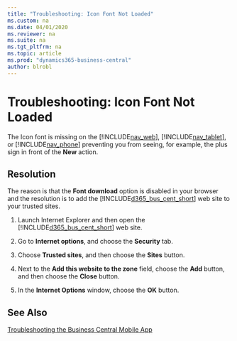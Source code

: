 ```yaml
---
title: "Troubleshooting: Icon Font Not Loaded"
ms.custom: na
ms.date: 04/01/2020
ms.reviewer: na
ms.suite: na
ms.tgt_pltfrm: na
ms.topic: article
ms.prod: "dynamics365-business-central"
author: blrobl
---
```

# Troubleshooting: Icon Font Not Loaded
The Icon font is missing on the [!INCLUDE[nav_web](includes/nav_web_md.md)], [!INCLUDE[nav_tablet](includes/nav_tablet_md.md)], or [!INCLUDE[nav_phone](includes/nav_phone_md.md)] preventing you from seeing, for example, the plus sign in front of the **New** action.  
  
## Resolution  
 The reason is that the **Font download** option is disabled in your browser and the resolution is to add the [!INCLUDE[d365_bus_cent_short](includes/d365_bus_cent_short_md.md)] web site to your trusted sites.  
  
1.  Launch Internet Explorer and then open the [!INCLUDE[d365_bus_cent_short](includes/d365_bus_cent_short_md.md)] web site.  
  
2.  Go to **Internet options**, and choose the **Security** tab.  
  
3.  Choose **Trusted sites**, and then choose the **Sites** button.  
  
4.  Next to the **Add this website to the zone** field, choose the **Add** button, and then choose the **Close** button.  
  
5.  In the **Internet Options** window, choose the **OK** button.  
  
## See Also  
 [Troubleshooting the Business Central Mobile App](devenv-Troubleshooting-the-Mobile-App.md)  
